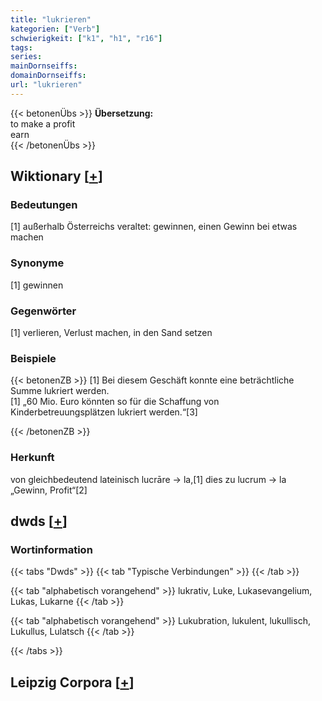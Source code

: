```yaml
---
title: "lukrieren"
kategorien: ["Verb"]
schwierigkeit: ["k1", "h1", "r16"]
tags:
series:
mainDornseiffs:
domainDornseiffs:
url: "lukrieren"
---
```


{{< betonenÜbs >}}
**Übersetzung:**  
to make a profit  
earn  
{{< /betonenÜbs >}}

## Wiktionary [[+](https://de.wiktionary.org/wiki/lukrieren)]

### Bedeutungen
[1] außerhalb Österreichs veraltet: gewinnen, einen Gewinn bei etwas machen  

### Synonyme
[1] gewinnen  

### Gegenwörter
[1] verlieren, Verlust machen, in den Sand setzen  

### Beispiele
{{< betonenZB >}}
[1] Bei diesem Geschäft konnte eine beträchtliche Summe lukriert werden.  
[1] „60 Mio. Euro könnten so für die Schaffung von Kinderbetreuungsplätzen lukriert werden.“[3]  

{{< /betonenZB >}}
### Herkunft
von gleichbedeutend lateinisch lucrāre → la,[1] dies zu lucrum → la „Gewinn, Profit“[2]  



## dwds [[+](https://www.dwds.de/wb/lukrieren)]

### Wortinformation
{{< tabs "Dwds" >}}
{{< tab "Typische Verbindungen" >}}
{{< /tab >}}

{{< tab "alphabetisch vorangehend" >}}
lukrativ, Luke, Lukasevangelium, Lukas, Lukarne
{{< /tab >}}

{{< tab "alphabetisch vorangehend" >}}
Lukubration, lukulent, lukullisch, Lukullus, Lulatsch
{{< /tab >}}

{{< /tabs >}}

## Leipzig Corpora [[+](https://corpora.uni-leipzig.de/en/res?word=lukrieren&corpusId=deu_newscrawl-public_2018)]

